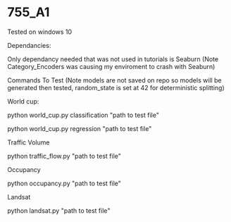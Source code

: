 # 755_A1

Tested on windows 10 

Dependancies:

  Only dependancy needed that was not used in tutorials is Seaburn (Note Category_Encoders was causing my enviroment to crash with Seaburn)

Commands To Test (Note models are not saved on repo so models will be generated then tested, random_state is set at 42 for deterministic splitting)

World cup:

  python world_cup.py classification "path to test file"
  
  python world_cup.py regression "path to test file"
  
  
Traffic Volume

  python traffic_flow.py "path to test file"
  
  
Occupancy 

  python occupancy.py "path to test file"
  
  
Landsat

  python landsat.py "path to test file"
  
  
